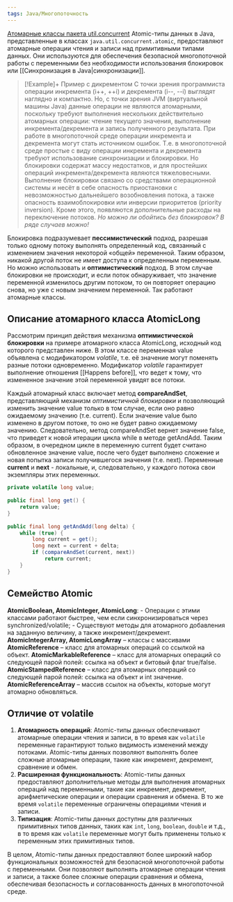```yaml
---
tags: Java/Многопоточность
---
```

[Атомарные классы пакета util.concurrent](https://java-online.ru/concurrent-atomic.xhtml)
Atomic-типы данных в Java, представленные в классах `java.util.concurrent.atomic`, предоставляют атомарные операции чтения и записи над примитивными типами данных. Они используются для обеспечения безопасной многопоточной работы с переменными без необходимости использования блокировок или [[Синхронизация в Java|синхронизации]].

>[!Example]+ Пример с дикрементом
>С точки зрения программиста операции инкремента (i++, ++i) и декремента (i--, --i) выглядят наглядно и компактно. Но, с точки зрения JVM (виртуальной машины Java) данные операции не являются атомарными, поскольку требуют выполнения нескольких действительно атомарных операции: чтение текущего значения, выполнение инкремента/декремента и запись полученного результата. При работе в многопоточной среде операции инкремента и декремента могут стать источником ошибок. Т.е. в многопоточной среде простые с виду операции инкремента и декремента требуют использование синхронизации и блокировки. Но блокировки содержат массу недостатков, и для простейших операций инкремента/декремента являются тяжеловесными. Выполнение блокировки связано со средствами операционной системы и несёт в себе опасность приостановки с невозможностью дальнейшего возобновления потока, а также опасность взаимоблокировки или инверсии приоритетов (priority inversion). Кроме этого, появляются дополнительные расходы на переключение потоков. _Но можно ли обойтись без блокировок? В ряде случаев можно!_
>
Блокировка подразумевает **пессимистический** подход, разрешая только одному потоку выполнять определенный код, связанный с изменением значения некоторой «общей» переменной. Таким образом, никакой другой поток не имеет доступа к определенным переменным. Но можно использовать и **оптимистический** подход. В этом случае блокировки не происходит, и если поток обнаруживает, что значение переменной изменилось другим потоком, то он повторяет операцию снова, но уже с новым значением переменной. Так работают атомарные классы.
>

## Описание атомарного класса AtomicLong

Рассмотрим принцип действия механизма **оптимистической блокировки** на примере атомарного класса AtomicLong, исходный код которого представлен ниже. В этом классе переменная value объявлена с модификатором _volatile_, т.е. её значение могут поменять разные потоки одновременно. Модификатор _volatile_ гарантирует выполнение отношения [[Happens before]], что ведет к тому, что измененное значение этой переменной увидят все потоки.

Каждый атомарный класс включает метод **compareAndSet**, представляющий механизм _оптимистичной блокировки_ и позволяющий изменить значение value только в том случае, если оно равно ожидаемому значению (т.е. current). Если значение value было изменено в другом потоке, то оно не будет равно ожидаемому значению. Следовательно, метод compareAndSet вернет значение false, что приведет к новой итерации цикла while в методе getAndAdd. Таким образом, в очередном цикле в переменную current будет считано обновленное значение value, после чего будет выполнено сложение и новая попытка записи получившегося значения (т.е. next). Переменные **current** и **next** - локальные, и, следовательно, у каждого потока свои экземпляры этих переменных.

``` java
private volatile long value;
 
public final long get() {
    return value;
}
 
public final long getAndAdd(long delta) {
    while (true) {
        long current = get();
        long next = current + delta;
        if (compareAndSet(current, next))
            return current;
    }
}
```

## Семейство Atomic
 **AtomicBoolean, AtomicInteger, AtomicLong**:
	- Операции с этими классами работают быстрее, чем если синхронизироваться через synchronized/volatile; 
	- Существуют методы для атомарного добавления на заданную величину, а также инкремент/декремент.
**AtomicIntegerArray, AtomicLongArray** – классы с массивами
**AtomicReference** – класс для атомарных операций со ссылкой на объект.
**AtomicMarkableReference** – класс для атомарных операций со следующей парой полей: ссылка на объект и битовый флаг true/false.
**AtomicStampedReference** – класс для атомарных операций со следующей парой полей: ссылка на объект и int значение.
**AtomicReferenceArray** – массив ссылок на объекты, которые могут атомарно обновляться.
## Отличие от volatile
1. **Атомарность операций**: Atomic-типы данных обеспечивают атомарные операции чтения и записи, в то время как `volatile` переменные гарантируют только видимость изменений между потоками. Atomic-типы данных позволяют выполнять более сложные атомарные операции, такие как инкремент, декремент, сравнение и обмен.
2. **Расширенная функциональность**: Atomic-типы данных предоставляют дополнительные методы для выполнения атомарных операций над переменными, такие как инкремент, декремент, арифметические операции и операции сравнения и обмена. В то же время `volatile` переменные ограничены операциями чтения и записи.
3. **Типизация**: Atomic-типы данных доступны для различных примитивных типов данных, таких как `int`, `long`, `boolean`, `double` и т.д., в то время как `volatile` переменные могут быть применены только к переменным этих примитивных типов.

В целом, Atomic-типы данных предоставляют более широкий набор функциональных возможностей для безопасной многопоточной работы с переменными. Они позволяют выполнять атомарные операции чтения и записи, а также более сложные операции сравнения и обмена, обеспечивая безопасность и согласованность данных в многопоточной среде.


